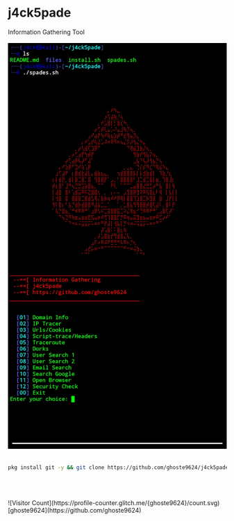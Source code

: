 # j4ck5pade
   Information Gathering Tool
<br>
<br>
![alt text](https://github.com/ghoste9624/j4ck5pade/blob/main/files%2FScreenshot_20250420-200656_Termux.jpg)
<br>
<br>
```bash
pkg install git -y && git clone https://github.com/ghoste9624/j4ck5pade && cd j4ck5pade && chmod +x * && ./install.sh && ./spades.sh
```
<br>
<br>
<br>
![Visitor Count](https://profile-counter.glitch.me/{ghoste9624}/count.svg)
<br>
[ghoste9624](https://github.com/ghoste9624)

